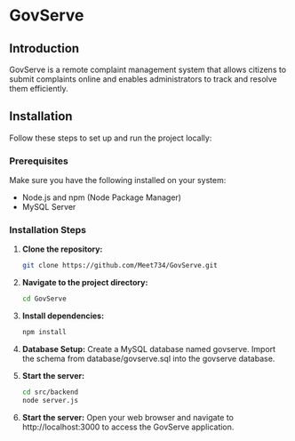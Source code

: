 # GovServe

## Introduction

GovServe is a remote complaint management system that allows citizens to submit complaints online and enables administrators to track and resolve them efficiently.

## Installation

Follow these steps to set up and run the project locally:

### Prerequisites

Make sure you have the following installed on your system:

- Node.js and npm (Node Package Manager)
- MySQL Server

### Installation Steps

1. **Clone the repository:**

   ```bash
   git clone https://github.com/Meet734/GovServe.git
2. **Navigate to the project directory:**
   ```bash
   cd GovServe
3. **Install dependencies:**
   ```bash
   npm install
4. **Database Setup:**
   Create a MySQL database named govserve.
   Import the schema from database/govserve.sql into the govserve database.
5. **Start the server:**
   ```bash
   cd src/backend
   node server.js
6. **Start the server:**
   Open your web browser and navigate to http://localhost:3000 to access the GovServe application.
